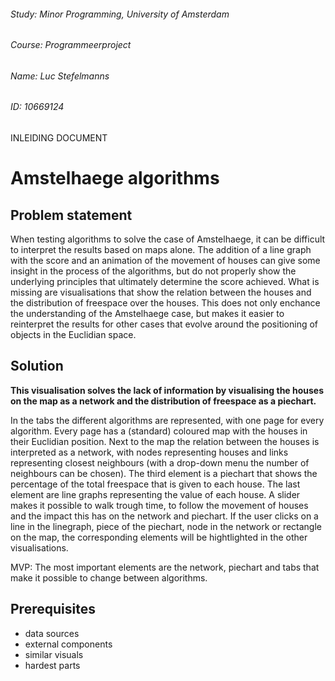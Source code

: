 ###### Study:  Minor Programming, University of Amsterdam
###### Course: Programmeerproject
###### Name:   Luc Stefelmanns
###### ID:     10669124

INLEIDING DOCUMENT


# Amstelhaege algorithms


## Problem statement

When testing algorithms to solve the case of Amstelhaege, it can be difficult to interpret the results based on maps alone. The addition of a line graph with the score and an animation of the movement of houses can give some insight in the process of the algorithms, but do not properly show the underlying principles that ultimately determine the score achieved. What is missing are visualisations that show the relation between the houses and the distribution of freespace over the houses. This does not only enchance the understanding of the Amstelhaege case, but makes it easier to reinterpret the results for other cases that evolve around the positioning of objects in the Euclidian space.


## Solution

**This visualisation solves the lack of information by visualising the houses on the map as a network and the distribution of freespace as a piechart.**

In the tabs the different algorithms are represented, with one page for every algorithm. Every page has a (standard) coloured map with the houses in their Euclidian position. Next to the map the relation between the houses is interpreted as a network, with nodes representing houses and links representing closest neighbours (with a drop-down menu the number of neighbours can be chosen). The third element is a piechart that shows the percentage of the total freespace that is given to each house. The last element are line graphs representing the value of each house.
A slider makes it possible to walk trough time, to follow the movement of houses and the impact this has on the network and piechart. If the user clicks on a line in the linegraph, piece of the piechart, node in the network or rectangle on the map, the corresponding elements will be hightlighted in the other visualisations.

MVP: The most important elements are the network, piechart and tabs that make it possible to change between algorithms.



## Prerequisites

* data sources
* external components
* similar visuals
* hardest parts


